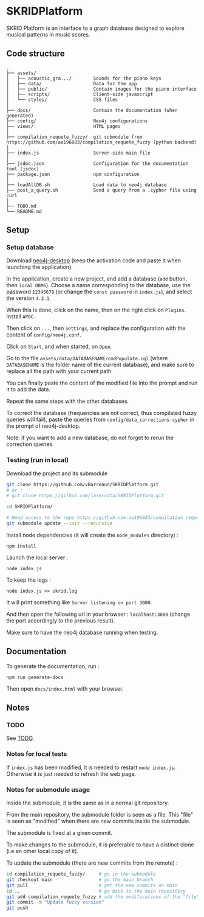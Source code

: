# SKRIDPlatform

SKRID Platform is an interface to a graph database designed to explore musical patterns in music scores.


## Code structure
```
.
├── assets/
│   ├── acoustic_gra.../        Sounds for the piano keys
│   ├── data/                   Data for the app
│   ├── public/                 Contain images for the piano interface
│   ├── scripts/                Client-side javascript
│   └── styles/                 CSS files
│
├── docs/                       Contain the documentation (when generated)
├── config/                     Neo4j configurations
├── views/                      HTML pages
│
├── compilation_requete_fuzzy/  git submodule from https://github.com/aa196883/compilation_requete_fuzzy (python backend)
│
├── index.js                    Server-side main file
│
├── jsdoc.json                  Configuration for the documentation tool (jsdoc)
├── package.json                npm configuration
│
├── loadAllDB.sh                Load data to neo4j database
├── post_a_query.sh             Send a query from a .cypher file using curl
│
├── TODO.md
└── README.md
```

## Setup
### Setup database
Download [neo4j-desktop](https://neo4j.com/download/) (keep the activation code and paste it when launching the application).

In the application, create a new project, and add a database (`add` button, then `local DBMS`).
Choose a name corresponding to the database, use the password `12345678` (or change the `const password` in `index.js`), and select the version `4.2.1`.
<!-- TODO: change password information -->

When this is done, click on the name, then on the right click on `Plugins`. Install `APOC`.

Then click on `...`, then `Settings`, and replace the configuration with the content of `config/neo4j.conf`.

Click on `Start`, and when started, on `Open`.

Go to the file `assets/data/DATABASENAME/cmdPopulate.cql` (where `DATABASENAME` is the folder name of the current database), and make sure to replace all the path with your current path.

You can finally paste the content of the modified file into the prompt and run it to add the data.

Repeat the same steps with the other databases.

To correct the database (frequencies are not correct, thus compilated fuzzy queries will fail), paste the queries from `config/data_corrections.cypher` in the prompt of neo4j-desktop.

Note: if you want to add a new database, do not forget to rerun the correction queries.


### Testing (run in local)
Download the project and its submodule
```bash
git clone https://github.com/vBarreaud/SKRIDPlatform.git
# or :
# git clone https://github.com/lasercata/SKRIDPlatform.git

cd SKRIDPlatform/

# Need access to the repo https://github.com:aa196883/compilation_requete_fuzzy
git submodule update --init --recursive
```

<!-- TODO: if no ssh key, ... -->

Install node dependencies (it will create the `node_modules` directory) :
```
npm install
```

Launch the local server :
```
node index.js
```

To keep the logs :
```
node index.js >> skrid.log
```

It will print something like `Server listening on port 3000`.

And then open the following url in your browser : `localhost:3000` (change the port accordingly to the previous result).

Make sure to have the neo4j database running when testing.


## Documentation
To generate the documentation, run :
```
npm run generate-docs
```

Then open `docs/index.html` with your browser.

## Notes
### TODO
See [TODO](TODO.md).

### Notes for local tests
If `index.js` has been modified, it is needed to restart `node index.js`. Otherwise it is just needed to refresh the web page.

### Notes for submodule usage
Inside the submodule, it is the same as in a normal git repository.

From the main repository, the submodule folder is seen as a file.
This "file" is seen as "modified" when there are new commits inside the submodule.

The submodule is fixed at a given commit.

To make changes to the submodule, it is preferable to have a distinct clone (i.e an other local copy of it).

To update the submodule (there are new commits from the remote) :
```bash
cd compilation_requete_fuzzy/     # go in the submodule
git checkout main                 # go the main branch
git pull                          # get the new commits on main
cd ..                             # go back to the main repository
git add compilation_requete_fuzzy # add the modifications of the "file" (the submodule)
git commit -m "Update fuzzy version"
git push
```
